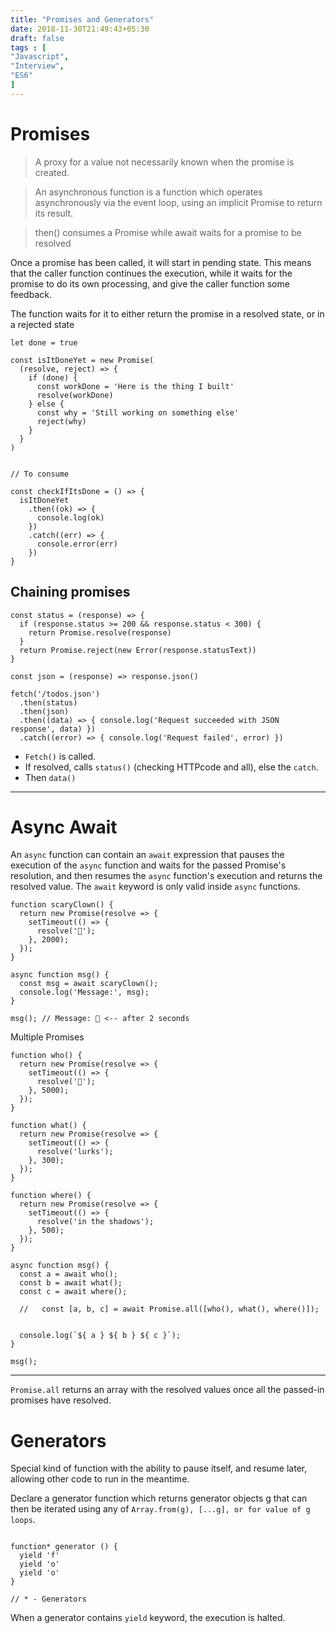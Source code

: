 ```yaml
---
title: "Promises and Generators"
date: 2018-11-30T21:49:43+05:30
draft: false
tags : [
"Javascript",
"Interview",
"ES6"
]
---
```


# Promises
> A proxy for a value not necessarily known when the promise is created.

> An asynchronous function is a function which operates asynchronously via the event loop, using an implicit Promise to return its result.

> then() consumes a Promise while await waits for a promise to be resolved


Once a promise has been called, it will start in pending state. This means that the caller function continues the execution, while it waits for the promise to do its own processing, and give the caller function some feedback.

The function waits for it to either return the promise in a resolved state, or in a rejected state

```
let done = true

const isItDoneYet = new Promise(
  (resolve, reject) => {
    if (done) {
      const workDone = 'Here is the thing I built'
      resolve(workDone)
    } else {
      const why = 'Still working on something else'
      reject(why)
    }
  }
)


// To consume

const checkIfItsDone = () => {
  isItDoneYet
    .then((ok) => {
      console.log(ok)
    })
    .catch((err) => {
      console.error(err)
    })
}

```

## Chaining promises

```
const status = (response) => {
  if (response.status >= 200 && response.status < 300) {
    return Promise.resolve(response)
  }
  return Promise.reject(new Error(response.statusText))
}

const json = (response) => response.json()

fetch('/todos.json')
  .then(status)
  .then(json)
  .then((data) => { console.log('Request succeeded with JSON response', data) })
  .catch((error) => { console.log('Request failed', error) })
  ```
  - `Fetch()` is called.
  - If resolved, calls `status()` (checking HTTPcode and all), else the `catch`.
  - Then `data()`


  ---- 
# Async Await

An `async` function can contain an `await` expression that pauses the execution of the `async` function and waits for the passed Promise's resolution, and then resumes the `async` function's execution and returns the resolved value. The `await` keyword is only valid inside `async` functions.


```
function scaryClown() {
  return new Promise(resolve => {
    setTimeout(() => {
      resolve('🤡');
    }, 2000);
  });
}

async function msg() {
  const msg = await scaryClown();
  console.log('Message:', msg);
}

msg(); // Message: 🤡 <-- after 2 seconds
```

Multiple Promises

```
function who() {
  return new Promise(resolve => {
    setTimeout(() => {
      resolve('🤡');
    }, 5000);
  });
}

function what() {
  return new Promise(resolve => {
    setTimeout(() => {
      resolve('lurks');
    }, 300);
  });
}

function where() {
  return new Promise(resolve => {
    setTimeout(() => {
      resolve('in the shadows');
    }, 500);
  });
}

async function msg() {
  const a = await who();
  const b = await what();
  const c = await where();

  //   const [a, b, c] = await Promise.all([who(), what(), where()]);


  console.log(`${ a } ${ b } ${ c }`);
}

msg();
```

-----

`Promise.all` returns an array with the resolved values once all the passed-in promises have resolved.

# Generators

Special kind of function with the ability to pause itself, and resume later,
allowing other code to run in the meantime.

Declare a generator function which returns generator objects g that can then be iterated using any of `Array.from(g), [...g], or for value of g loops`. 

```

function* generator () {
  yield 'f'
  yield 'o'
  yield 'o'
}

// * - Generators

```
When a generator contains `yield`
keyword, the execution is halted.


